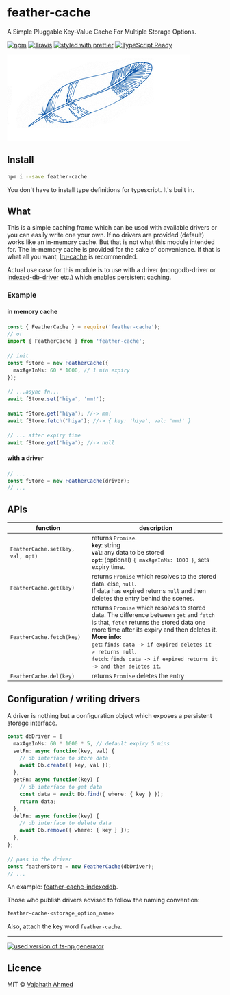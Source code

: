 # feather-cache

A Simple Pluggable Key-Value Cache For Multiple Storage Options.

[![npm](https://img.shields.io/npm/v/feather-cache.svg)](https://www.npmjs.com/package/feather-cache)
[![Travis](https://img.shields.io/travis/vajahath/feather-cache.svg)](https://travis-ci.org/vajahath/feather-cache)
[![styled with prettier](https://img.shields.io/badge/code_style-prettier-ff69b4.svg)](https://github.com/prettier/prettier)
[![TypeScript Ready](https://img.shields.io/badge/TypeScript-Ready-blue.svg)](https://www.typescriptlang.org/)

<!-- [![npm](https://img.shields.io/npm/dt/feather-cache.svg)]()
[![Built with generator-ts-np](https://img.shields.io/badge/scaffolding-ts_np-2699ad.svg)](https://github.com/vajahath/generator-ts-np) -->

![](media/feather.png)

## Install

```bash
npm i --save feather-cache
```

You don't have to install type definitions for typescript. It's built in.

## What

This is a simple caching frame which can be used with available drivers or you can easily write one your own. If no drivers are provided (default) works like an in-memory cache. But that is not what this module intended for. The in-memory cache is provided for the sake of convenience. If that is what all you want, [lru-cache](https://www.npmjs.com/package/lru-cache) is recommended.

Actual use case for this module is to use with a driver (mongodb-driver or [indexed-db-driver](https://www.npmjs.com/package/feather-cache-indexeddb) etc.) which enables persistent caching.

### Example

#### in memory cache

```ts
const { FeatherCache } = require('feather-cache');
// or
import { FeatherCache } from 'feather-cache';

// init
const fStore = new FeatherCache({
  maxAgeInMs: 60 * 1000, // 1 min expiry
});

// ...async fn...
await fStore.set('hiya', 'mm!');

await fStore.get('hiya'); //-> mm!
await fStore.fetch('hiya'); //-> { key: 'hiya', val: 'mm!' }

// ... after expiry time
await fStore.get('hiya'); //-> null
```

#### with a driver

```ts
// ...
const fStore = new FeatherCache(driver);
// ...
```

## APIs

| function                          | description                                                                                                                                                                                                                                                                                                                                         |
| --------------------------------- | --------------------------------------------------------------------------------------------------------------------------------------------------------------------------------------------------------------------------------------------------------------------------------------------------------------------------------------------------- |
| `FeatherCache.set(key, val, opt)` | returns `Promise`.<br>**`key`**: string<br>**`val`**: any data to be stored <br>**`opt`**: (optional) `{ maxAgeInMs: 1000 }`, sets expiry time.                                                                                                                                                                                                     |
| `FeatherCache.get(key)`           | returns `Promise` which resolves to the stored data. else, `null`. <br> If data has expired returns `null` and then deletes the entry behind the scenes.                                                                                                                                                                                            |
| `FeatherCache.fetch(key)`         | returns `Promise` which resolves to stored data. The difference between `get` and `fetch` is that, `fetch` returns the stored data one more time after its expiry and then deletes it.<br>**More info:**<br>`get`: `finds data -> if expired deletes it -> returns null`.<br>`fetch`: `finds data -> if expired returns it -> and then deletes it`. |
| `FeatherCache.del(key)`           | returns `Promise` deletes the entry                                                                                                                                                                                                                                                                                                                 |

## Configuration / writing drivers

A driver is nothing but a configuration object which exposes a persistent storage interface.

```ts
const dbDriver = {
  maxAgeInMs: 60 * 1000 * 5, // default expiry 5 mins
  setFn: async function(key, val) {
    // db interface to store data
    await Db.create({ key, val });
  },
  getFn: async function(key) {
    // db interface to get data
    const data = await Db.find({ where: { key } });
    return data;
  },
  delFn: async function(key) {
    // db interface to delete data
    await Db.remove({ where: { key } });
  },
};

// pass in the driver
const featherStore = new FeatherCache(dbDriver);
// ...
```

An example: [feather-cache-indexeddb](https://www.npmjs.com/package/feather-cache-indexeddb).

Those who publish drivers advised to follow the naming convention:

```txt
feather-cache-<storage_option_name>
```

Also, attach the key word `feather-cache`.

---

[![used version of ts-np generator](https://img.shields.io/badge/ts--np-v2.0.1-a5a5a5.svg?style=flat-square)](https://github.com/vajahath/generator-ts-np)

## Licence

MIT &copy; [Vajahath Ahmed](https://twitter.com/vajahath7)
